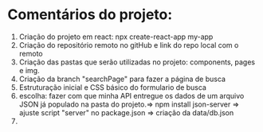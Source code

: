 # Comentários do projeto:

1. Criação do projeto em react: npx create-react-app my-app
2. Criação do repositório remoto no gitHub e link do repo local com o remoto
3. Criação das pastas que serão utilizadas no projeto: components, pages e img.
4. Criação da branch "searchPage" para fazer a página de busca
5. Estruturação inicial e CSS básico do formulario de busca
6. escolha: fazer com que minha API entregue os dados de um arquivo JSON já populado na pasta do projeto.=> npm install json-server => ajuste script "server" no package.json => criação da data/db.json
7. 